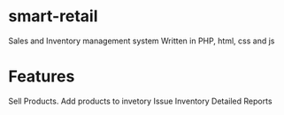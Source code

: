 # smart-retail

Sales and Inventory management system
Written in PHP, html, css and js

# Features
 Sell Products.
 Add products to invetory
 Issue Inventory
 Detailed Reports
